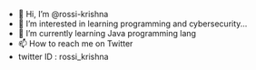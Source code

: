 - 👋 Hi, I’m @rossi-krishna
- 👀 I’m interested in learning programming and cybersecurity...
- 🌱 I’m currently learning Java programming lang
- 📫 How to reach me on Twitter
- twitter ID : rossi_krishna

<!---
rossi-krishna/rossi-krishna is a ✨ special ✨ repository because its `README.md` (this file) appears on your GitHub profile.
You can click the Preview link to take a look at your changes.
--->
